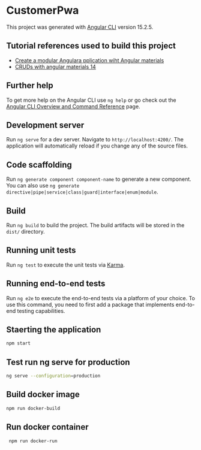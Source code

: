 # CustomerPwa

This project was generated with [Angular CLI](https://github.com/angular/angular-cli) version 15.2.5.

## Tutorial references used to build this project

* [Create a modular Angulara pplication wiht Angular materials](https://dev.to/codingcatdev/angular-material-router-outlet-3292)
* [CRUDs with angular materials 14 ](https://www.learmoreseekmore.com/2022/10/angular-v14-angularmaterial-v14-crud-example.html)

## Further help

To get more help on the Angular CLI use `ng help` or go check out the [Angular CLI Overview and Command Reference](https://angular.io/cli) page.

## Development server

Run `ng serve` for a dev server. Navigate to `http://localhost:4200/`. The application will automatically reload if you change any of the source files.

## Code scaffolding

Run `ng generate component component-name` to generate a new component. You can also use `ng generate directive|pipe|service|class|guard|interface|enum|module`.

## Build

Run `ng build` to build the project. The build artifacts will be stored in the `dist/` directory.

## Running unit tests

Run `ng test` to execute the unit tests via [Karma](https://karma-runner.github.io).

## Running end-to-end tests

Run `ng e2e` to execute the end-to-end tests via a platform of your choice. To use this command, you need to first add a package that implements end-to-end testing capabilities.

## Staerting the application 
```sh
npm start 
```
## Test run ng serve for production
```sh
ng serve --configuration=production
```
## Build docker image 
```sh
npm run docker-build
```
## Run docker container 
```sh
 npm run docker-run
```